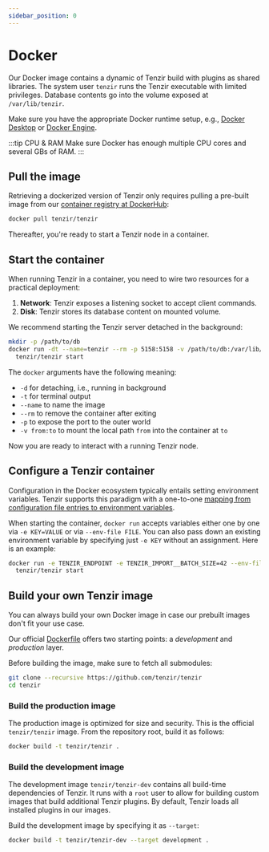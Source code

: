 ```yaml
---
sidebar_position: 0
---
```


# Docker

Our Docker image contains a dynamic of Tenzir build with plugins as shared
libraries. The system user `tenzir` runs the Tenzir executable with limited
privileges. Database contents go into the volume exposed at `/var/lib/tenzir`.

Make sure you have the appropriate Docker runtime setup, e.g., [Docker
Desktop](https://www.docker.com/products/docker-desktop/) or [Docker
Engine](https://docs.docker.com/engine/).

:::tip CPU & RAM
Make sure Docker has enough multiple CPU cores and several GBs of RAM.
:::
## Pull the image

Retrieving a dockerized version of Tenzir only requires pulling a pre-built
image from our [container registry at DockerHub][dockerhub]:

```bash
docker pull tenzir/tenzir
```

Thereafter, you're ready to start a Tenzir node in a container.

[dockerhub]: https://hub.docker.com/repository/docker/tenzir/tenzir

## Start the container

When running Tenzir in a container, you need to wire two resources for a
practical deployment:

1. **Network**: Tenzir exposes a listening socket to accept client commands.
2. **Disk**: Tenzir stores its database content on mounted volume.

We recommend starting the Tenzir server detached in the background:

```bash
mkdir -p /path/to/db
docker run -dt --name=tenzir --rm -p 5158:5158 -v /path/to/db:/var/lib/tenzir \
  tenzir/tenzir start
```

The `docker` arguments have the following meaning:

- `-d` for detaching, i.e., running in background
- `-t` for terminal output
- `--name` to name the image
- `--rm` to remove the container after exiting
- `-p` to expose the port to the outer world
- `-v from:to` to mount the local path `from` into the container at `to`

Now you are ready to interact with a running Tenzir node.

## Configure a Tenzir container

Configuration in the Docker ecosystem typically entails setting environment
variables. Tenzir supports this paradigm with a one-to-one [mapping from
configuration file entries to environment
variables](../../command-line.md#environment-variables).

When starting the container, `docker run` accepts variables either one by one
via `-e KEY=VALUE` or via `--env-file FILE`. You can also pass down an existing
environment variable by specifying just `-e KEY` without an assignment. Here is
an example:

```bash
docker run -e TENZIR_ENDPOINT -e TENZIR_IMPORT__BATCH_SIZE=42 --env-file .env \
  tenzir/tenzir start
```

## Build your own Tenzir image

You can always build your own Docker image in case our prebuilt images don't fit
your use case.

Our official [Dockerfile](https://github.com/tenzir/tenzir/blob/main/Dockerfile)
offers two starting points: a *development* and *production* layer.

Before building the image, make sure to fetch all submodules:

```bash
git clone --recursive https://github.com/tenzir/tenzir
cd tenzir
```

### Build the production image

The production image is optimized for size and security. This is the official
`tenzir/tenzir` image. From the repository root, build it as follows:

```bash
docker build -t tenzir/tenzir .
```

### Build the development image

The development image `tenzir/tenzir-dev` contains all build-time dependencies
of Tenzir. It runs with a `root` user to allow for building custom images that
build additional Tenzir plugins. By default, Tenzir loads all installed plugins
in our images.

Build the development image by specifying it as `--target`:

```bash
docker build -t tenzir/tenzir-dev --target development .
```
